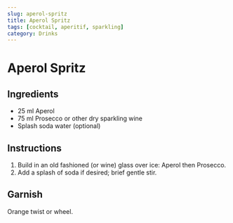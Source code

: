 ```yaml
---
slug: aperol-spritz
title: Aperol Spritz
tags: [cocktail, aperitif, sparkling]
category: Drinks
---
```


# Aperol Spritz

## Ingredients

- 25 ml Aperol
- 75 ml Prosecco or other dry sparkling wine
- Splash soda water (optional)

## Instructions

1. Build in an old fashioned (or wine) glass over ice: Aperol then Prosecco.
2. Add a splash of soda if desired; brief gentle stir.

## Garnish

Orange twist or wheel.
